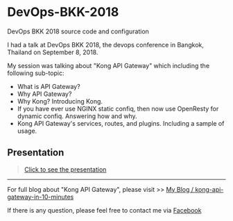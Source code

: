 # DevOps-BKK-2018
DevOps BKK 2018 source code and configuration

I had a talk at DevOps BKK 2018, the devops conference in Bangkok, Thailand on September 8, 2018.

My session was talking about "Kong API Gateway" 
which including the following sub-topic:

- What is API Gateway?
- Why API Gateway?
- Why Kong? Introducing Kong.
- If you have ever use NGINX static confiq, then now use OpenResty for dynamic confiq. Answering how and why.
- Kong API Gateway's services, routes, and plugins. Including a sample of usage.


 ## Presentation
 
> [Click to see the presentation](https://docs.google.com/presentation/d/1jdZjFgN9byCGqt91J6xJeXpGXW69AJbMumF5ZhNvG4o/edit?usp=drivesdk)

---

For full blog about "Kong API Gateway", please visit >> [My Blog / kong-api-gateway-in-10-minutes](https://i.dont.works/kong-api-gateway-in-10-minute/)

If there is any question, please feel free to contact me via [Facebook](https://www.facebook.com/koonnarate)
